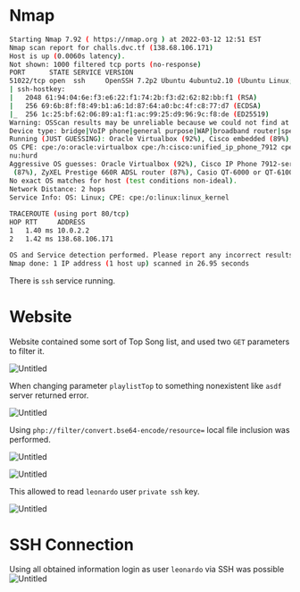# Nmap

```bash
Starting Nmap 7.92 ( https://nmap.org ) at 2022-03-12 12:51 EST                                                                                                                                   
Nmap scan report for challs.dvc.tf (138.68.106.171)                                                                                                                                               
Host is up (0.0060s latency).                                                                                                                                                                     
Not shown: 1000 filtered tcp ports (no-response)                                                                                                                                                  
PORT      STATE SERVICE VERSION                                                                                                                                                                   
51022/tcp open  ssh     OpenSSH 7.2p2 Ubuntu 4ubuntu2.10 (Ubuntu Linux; protocol 2.0)                                                                                                             
| ssh-hostkey:                                                                                                                                                                                    
|   2048 61:94:04:6e:f3:e6:22:f1:74:2b:f3:d2:62:82:bb:f1 (RSA)                                                                                                                                    
|   256 69:6b:8f:f8:49:b1:a6:1d:87:64:a0:bc:4f:c8:77:d7 (ECDSA)                                                                                                                                   
|_  256 1c:25:bf:62:06:89:a1:f1:ac:99:25:d9:96:9c:f8:de (ED25519)                                                                                                                                 
Warning: OSScan results may be unreliable because we could not find at least 1 open and 1 closed port                                                                                             
Device type: bridge|VoIP phone|general purpose|WAP|broadband router|specialized                                                                                                                   
Running (JUST GUESSING): Oracle Virtualbox (92%), Cisco embedded (89%), Linux 1.0.X (88%), QEMU (88%), Sitecom embedded (87%), ZyXEL embedded (87%), Casio embedded (87%), GNU Hurd (85%)         
OS CPE: cpe:/o:oracle:virtualbox cpe:/h:cisco:unified_ip_phone_7912 cpe:/o:linux:linux_kernel:1.0.9 cpe:/a:qemu:qemu cpe:/h:sitecom:wl-174 cpe:/h:zyxel:b-3000 cpe:/h:zyxel:prestige_660r cpe:/o:g
nu:hurd                                                                                                                                                                                           
Aggressive OS guesses: Oracle Virtualbox (92%), Cisco IP Phone 7912-series (89%), Linux 1.0.9 (88%), QEMU user mode network gateway (88%), Sitecom WL-174 wireless ADSL router or ZyXEL B-3000 WAP
 (87%), ZyXEL Prestige 660R ADSL router (87%), Casio QT-6000 or QT-6100 point-of-sale machine (87%), GNU Hurd 0.3 (85%)                                                                           
No exact OS matches for host (test conditions non-ideal).                                                                                                                                         
Network Distance: 2 hops                                                                                                                                                                          
Service Info: OS: Linux; CPE: cpe:/o:linux:linux_kernel                                                                                                                                           
                                                                                                                                                                                                  
TRACEROUTE (using port 80/tcp)                                                                                                                                                                    
HOP RTT     ADDRESS                                                                                                                                                                               
1   1.40 ms 10.0.2.2                                                                                                                                                                              
2   1.42 ms 138.68.106.171                                                                                                                                                                        

OS and Service detection performed. Please report any incorrect results at https://nmap.org/submit/ .
Nmap done: 1 IP address (1 host up) scanned in 26.95 seconds
```

There is `ssh` service running.

# Website

Website contained some sort of Top Song list, and used two `GET` parameters to filter it.

![Untitled](https://s3-us-west-2.amazonaws.com/secure.notion-static.com/b6d3d4b5-94db-41be-9ca1-90edda78c700/Untitled.png)

When changing parameter `playlistTop` to something nonexistent like `asdf` server returned error.

![Untitled](https://s3-us-west-2.amazonaws.com/secure.notion-static.com/f060dde7-1e16-47f2-b4a9-82f4c5fa373c/Untitled.png)

Using `php://filter/convert.bse64-encode/resource=` local file inclusion was performed.

![Untitled](https://s3-us-west-2.amazonaws.com/secure.notion-static.com/d4e3029d-63ad-43bb-b6e5-64078bd2213d/Untitled.png)

![Untitled](https://s3-us-west-2.amazonaws.com/secure.notion-static.com/9c69ce8d-d042-40d0-b2fa-0e9d252d968a/Untitled.png)

This allowed to read `leonardo` user `private ssh` key.

![Untitled](https://s3-us-west-2.amazonaws.com/secure.notion-static.com/af3a4e70-9a1c-43e1-8a81-6d8c249246eb/Untitled.png)

# SSH Connection

Using all obtained information login as user `leonardo` via SSH was possible
![Untitled](https://s3-us-west-2.amazonaws.com/secure.notion-static.com/25c93519-8403-4ad7-8ce4-0e351e5beada/Untitled.png)
